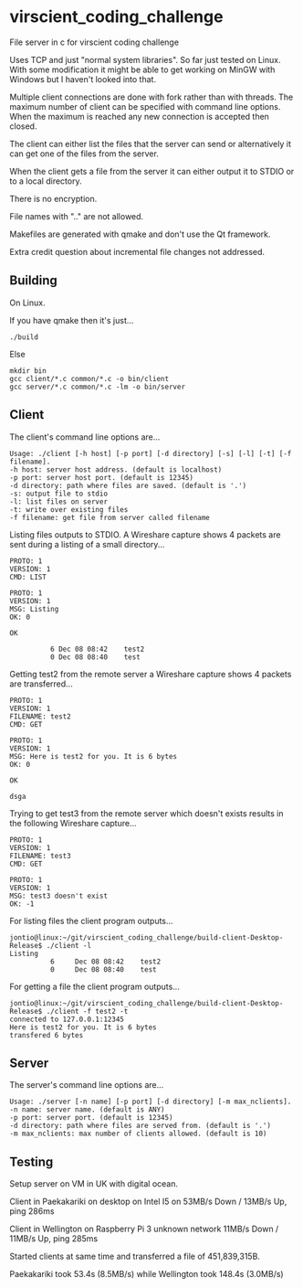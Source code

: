 # virscient_coding_challenge

File server in c for virscient coding challenge

Uses TCP and just "normal system libraries". So far just tested on Linux. With some modification it might be able to get working on MinGW with Windows but I haven't looked into that.

Multiple client connections are done with fork rather than with threads. The maximum number of client can be specified with command line options. When the maximum is reached any new connection is accepted then closed.

The client can either list the files that the server can send or alternatively it can get one of the files from the server.

When the client gets a file from the server it can either output it to STDIO or to a local directory.

There is no encryption.

File names with ".." are not allowed.

Makefiles are generated with qmake and don't use the Qt framework.

Extra credit question about incremental file changes not addressed.

## Building

On Linux.

If you have qmake then it's just...

```
./build
```

Else

```
mkdir bin
gcc client/*.c common/*.c -o bin/client
gcc server/*.c common/*.c -lm -o bin/server
```

## Client

The client's command line options are...

```
Usage: ./client [-h host] [-p port] [-d directory] [-s] [-l] [-t] [-f filename].
-h host: server host address. (default is localhost)
-p port: server host port. (default is 12345)
-d directory: path where files are saved. (default is '.')
-s: output file to stdio
-l: list files on server
-t: write over existing files
-f filename: get file from server called filename
```

Listing files outputs to STDIO. A Wireshare capture shows 4 packets are sent during a listing of a small directory... 

```
PROTO: 1
VERSION: 1
CMD: LIST

PROTO: 1
VERSION: 1
MSG: Listing
OK: 0

OK

          6	Dec 08 08:42	test2
          0	Dec 08 08:40	test

```

Getting test2 from the remote server a Wireshare capture shows 4 packets are transferred...

```
PROTO: 1
VERSION: 1
FILENAME: test2
CMD: GET

PROTO: 1
VERSION: 1
MSG: Here is test2 for you. It is 6 bytes
OK: 0

OK

dsga
```

Trying to get test3 from the remote server which doesn't exists results in the following Wireshare capture...

```
PROTO: 1
VERSION: 1
FILENAME: test3
CMD: GET

PROTO: 1
VERSION: 1
MSG: test3 doesn't exist
OK: -1
```

For listing files the client program outputs...

```
jontio@linux:~/git/virscient_coding_challenge/build-client-Desktop-Release$ ./client -l
Listing
          6     Dec 08 08:42    test2
          0     Dec 08 08:40    test
```

For getting a file the client program outputs...

```
jontio@linux:~/git/virscient_coding_challenge/build-client-Desktop-Release$ ./client -f test2 -t
connected to 127.0.0.1:12345
Here is test2 for you. It is 6 bytes
transfered 6 bytes
```

## Server

The server's command line options are...

```
Usage: ./server [-n name] [-p port] [-d directory] [-m max_nclients].
-n name: server name. (default is ANY)
-p port: server port. (default is 12345)
-d directory: path where files are served from. (default is '.')
-m max_nclients: max number of clients allowed. (default is 10)
```

## Testing

Setup server on VM in UK with digital ocean.

Client in Paekakariki on desktop on Intel I5 on 53MB/s Down / 13MB/s Up, ping 286ms

Client in Wellington on Raspberry Pi 3 unknown network 11MB/s Down / 11MB/s Up, ping 285ms

Started clients at same time and transferred a file of 451,839,315B.

Paekakariki took 53.4s (8.5MB/s) while Wellington took 148.4s (3.0MB/s)

